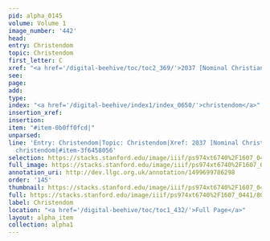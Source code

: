 ```yaml
---
pid: alpha_0145
volume: Volume 1
image_number: '442'
head: 
entry: Christendom
topic: Christendom
first_letter: C
xref: "<a href='/digital-beehive/toc/toc2_369/'>2037 [Nominal Christians]</a>"
see: 
page: 
add: 
type: 
index: "<a href='/digital-beehive/index1/index_0650/'>christendom</a>"
insertion_xref: 
insertion: 
item: "#item-0b0ff0fcd|"
unparsed: 
line: 'Entry: Christendom|Topic: Christendom|Xref: 2037 [Nominal Christians]|#item-0b0ff0fcd|Index:
  christendom|#item-3f6458056'
selection: https://stacks.stanford.edu/image/iiif/ps974xt6740%2F1607_0441/804,212,3096,640/full/0/default.jpg
full_image: https://stacks.stanford.edu/image/iiif/ps974xt6740%2F1607_0441/full/full/0/default.jpg
annotation_uri: http://dev.llgc.org.uk/annotation/1499699786298
order: '145'
thumbnail: https://stacks.stanford.edu/image/iiif/ps974xt6740%2F1607_0441/804,212,600,180/250,/0/default.jpg
full: https://stacks.stanford.edu/image/iiif/ps974xt6740%2F1607_0441/804,212,3096,640/full/0/default.jpg
label: Christendom
location: "<a href='/digital-beehive/toc/toc1_432/'>Full Page</a>"
layout: alpha_item
collection: alpha1
---
```

